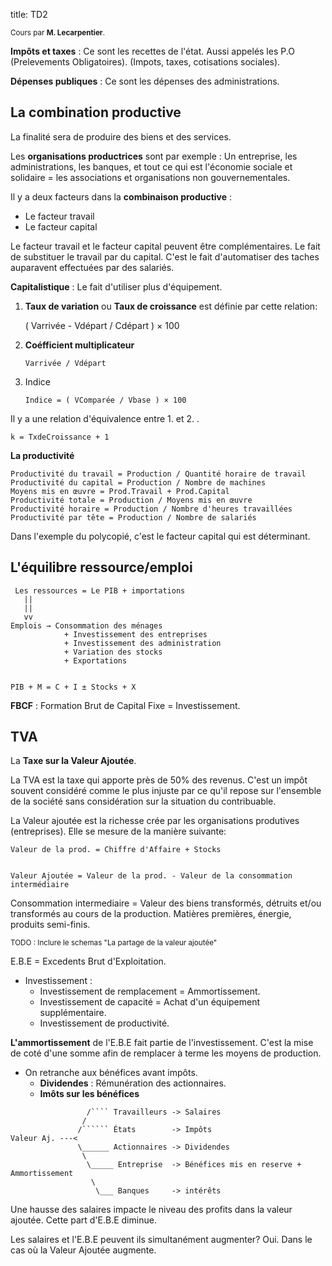title: TD2

<small>Cours par **M. Lecarpentier**. </small>

**Impôts et taxes** : Ce sont les recettes de l'état. Aussi appelés les 
P.O (Prelevements Obligatoires). (Impots, taxes, cotisations sociales). 

**Dépenses publiques** : Ce sont les dépenses des administrations. 

## La combination productive

La finalité sera de produire des biens et des services. 

Les **organisations productrices** sont par exemple : Un entreprise, les 
administrations, les banques, et tout ce qui est l'économie sociale et 
solidaire = les associations et organisations non gouvernementales. 

Il y a deux facteurs dans la **combinaison productive** : 

* Le facteur travail
* Le facteur capital

Le facteur travail et le facteur capital peuvent être complémentaires. 
Le fait de substituer le travail par du capital. C'est le fait 
d'automatiser des taches auparavent effectuées par des salariés. 

**Capitalistique** : Le fait d'utiliser plus d'équipement. 

1. **Taux de variation** ou **Taux de croissance** est définie par cette 
relation:

      ( Varrivée - Vdépart / Cdépart ) × 100

2. **Coéfficient multiplicateur**

       Varrivée / Vdépart

3. Indice

       Indice = ( VComparée / Vbase ) × 100

Il y a une relation d'équivalence entre 1. et 2. . 

    k = TxdeCroissance + 1

**La productivité** 

    Productivité du travail = Production / Quantité horaire de travail
    Productivité du capital = Production / Nombre de machines
    Moyens mis en œuvre = Prod.Travail + Prod.Capital
    Productivité totale = Production / Moyens mis en œuvre
    Productivité horaire = Production / Nombre d'heures travaillées
    Productivité par tête = Production / Nombre de salariés


Dans l'exemple du polycopié, c'est le facteur capital qui est déterminant. 

## L'équilibre ressource/emploi

     Les ressources = Le PIB + importations
       ||
       ||
       vv
    Emplois → Consommation des ménages 
                + Investissement des entreprises 
                + Investissement des administration 
                + Variation des stocks 
                + Exportations


    PIB + M = C + I ± Stocks + X

**FBCF** : Formation Brut de Capital Fixe = Investissement. 

## TVA 

La **Taxe sur la Valeur Ajoutée**. 

La TVA est la taxe qui apporte près de 50% des revenus. C'est un impôt 
souvent considéré comme le plus injuste par ce qu'il repose sur l'ensemble 
de la société sans considération sur la situation du contribuable. 

La Valeur ajoutée est la richesse crée par les organisations produtives 
(entreprises). Elle se mesure de la manière suivante: 

~~~
Valeur de la prod. = Chiffre d'Affaire + Stocks


Valeur Ajoutée = Valeur de la prod. - Valeur de la consommation intermédiaire
~~~

Consommation intermediaire = Valeur des biens transformés, détruits et/ou 
transformés au cours de la production. Matières premières, énergie, produits 
semi-finis. 

<small> TODO : Inclure le schemas "La partage de la valeur ajoutée"</small>

E.B.E = Excedents Brut d'Exploitation. 

* Investissement :
    * Investissement de remplacement = Ammortissement. 
    * Investissement de capacité     = Achat d'un équipement supplémentaire. 
    * Investissement de productivité. 

**L'ammortissement** de l'E.B.E fait partie de l'investissement. C'est la mise 
de coté d'une somme afin de remplacer à terme les moyens de production. 

* On retranche aux bénéfices avant impôts. 
    * **Dividendes** : Rémunération des actionnaires. 
    * **Imôts sur les bénéfices**


~~~
                 /```` Travailleurs -> Salaires
                /
               /`````` États        -> Impôts
Valeur Aj. ---<
               \______ Actionnaires -> Dividendes
                \
                 \_____ Entreprise  -> Bénéfices mis en reserve + Ammortissement
                  \
                   \___ Banques     -> intérêts
~~~

Une hausse des salaires impacte le niveau des profits dans la valeur 
ajoutée. Cette part d'E.B.E diminue. 

Les salaires et l'E.B.E peuvent ils simultanément augmenter? Oui. Dans le 
cas où la Valeur Ajoutée augmente. 


